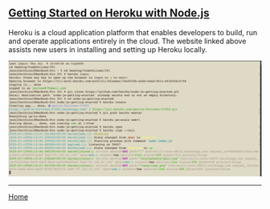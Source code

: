 ## [Getting Started on Heroku with Node.js](https://devcenter.heroku.com/articles/getting-started-with-nodejs)

Heroku is a cloud application platform that enables developers to build, run and operate applications entirely in the cloud.  The website linked above assists new users in installing and setting up Heroku locally.

<img src="../img/Heroku.png" />

---
[Home](https://jchinzi.github.io/reading-notes/)